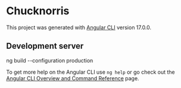 # Chucknorris

This project was generated with [Angular CLI](https://github.com/angular/angular-cli) version 17.0.0.

## Development server

ng build --configuration production

To get more help on the Angular CLI use `ng help` or go check out the [Angular CLI Overview and Command Reference](https://angular.io/cli) page.
